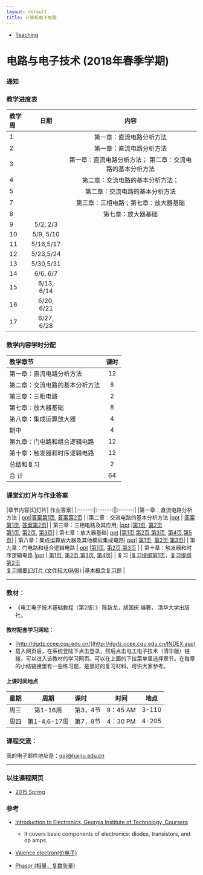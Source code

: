 ```yaml
---
layout: default
title: 计算机电子电路
---
```


<ul class="breadcrumb">
<li><a href="/teaching/">Teaching</a> <span class="divider"></span></li>
</ul>

# 电路与电子技术 (2018年春季学期)

### 通知

> 

### 教学进度表

|教学周| 日期 |  内容 |
|:------|:------:|:------:|
| 1 | | 第一章：直流电路分析方法 |
| 2 | | 第一章：直流电路分析方法 |
| 3 | | 第一章：直流电路分析方法； 第二章：交流电路的基本分析方法 |
| 4 | | 第二章：交流电路的基本分析方法； |
| 5 | | 第二章：交流电路的基本分析方法 |
| 7 | | 第三章：三相电路；第七章：放大器基础 |
| 8 | | 第七章：放大器基础 |
| 9 |5/2, 2/3 | |
| 10 |5/9, 5/10  | |
| 11 |5/16,5/17 | |
| 12 |5/23,5/24 | |
| 13 |5/30,5/31 | |
| 14 |6/6, 6/7 | |
| 15 |6/13, 6/14 | |
| 16 |6/20, 6/21 | |
| 17 |6/27, 6/28 | |



### 教学内容学时分配

|教学章节|课时|
|:------|:------:|
|第一章：直流电路分析方法	| 12|
|第二章：交流电路的基本分析方法	| 8| 
|第三章：三相电路        | 2 | 
| 第七章：放大器基础| 	8| 
| 第八章：集成运算放大器| 	4| 
| 期中|4|
| 第九章：门电路和组合逻辑电路 | 	12| 
| 第十章：触发器和时序逻辑电路	| 12| 
| 总结和复习	| 2| 
| 合    计	|  64| 


### 课堂幻灯片与作业答案

|章节内容|幻灯片| 作业答案|
|:------:|:------:||:------:|
|第一章：直流电路分析方法	| [ppt](第1章.ppt)|[答案第1页](HW1_sol_1.JPG), [答案第2页](HW1_sol_2.JPG) |
|第二章：交流电路的基本分析方法	|[ppt](第2章.ppt) | [答案第1页](HW2_sol_1.JPG), [答案第2页](HW2_sol_2.JPG)|
| 第三章：三相电路及其应用; |[ppt](第3章.ppt) |[第1页](ch3-hw-sol_1.JPG), [第2页](ch3-hw-sol_2.JPG)<br> [第1页](ch4-hw-sol_1.JPG), [第2页](ch4-hw-sol_2.JPG), [第3页](ch4-hw-sol_3.JPG)|
| 第七章：放大器基础| [ppt](第5章.ppt)	|[第1页](ch7-hw-sol_1.JPG),[第2页](ch7-hw-sol_2.JPG),[第3页](ch7-hw-sol_3.JPG), [第4页](ch7-hw-sol_4.JPG),[第5页](ch7-hw-sol_5.JPG)|
| 第八章：集成运算放大器及其他模拟集成电路| [ppt](第6章.ppt)| [第1页](ch8-hw-sol_1.JPG), [第2页](ch8-hw-sol_2.JPG),[第3页](ch8-hw-sol_3.JPG)|
| 第九章：门电路和组合逻辑电路 | [ppt](第7章.ppt) 	|[第1页](ch9-hw-sol_1.JPG), [第2页](ch9-hw-sol_2.JPG),[第3页](ch9-hw-sol_3.JPG) |
| 第十章：触发器和时序逻辑电路	|[ppt](第8章.ppt) | [第1页](ch10-hw-sol_1.JPG), [第2页](ch10-hw-sol_2.JPG),[第3页](ch10-hw-sol_3.JPG), [第4页](ch10-hw-sol_4.JPG)|
| 复习	|[复习提纲第1页](review-outline_1.JPG)，[复习提纲第2页](review-outline_2.JPG) <br> [复习摘要幻灯片 (文件较大6MB)](Review.ppt) |[基本概念复习题](review2.ppt) |

-------

### 教材：

* 《电工电子技术基础教程（第2版）》 陈新龙，胡国庆 编著， 清华大学出版社。

#### 教材配套学习网站：

* [http://dgdz.ccee.cqu.edu.cn/](http://dgdz.ccee.cqu.edu.cn/INDEX.asp)
* 载入网页后，在系统登陆下点击登录，然后点击电工电子技术（清华版）链接，可以进入该教材的学习网页。可以在上面的下拉菜单里选择章节。在每章的小结链接里有一些练习题，是很好的复习材料，可供大家参考。


#### 上课时间地点

| 星期   | 周期  | 课时|时间| 地点|
|:---------:|:-------:|:---------|:--------:|:--------:|
|周三 | 	第1-16周		 |第3，4节  | 9：45 AM  | 3-110   |
|周四 | 	第1-4,6-17周 |第7，8节  | 4：30 PM  | 4-205   |



### 课程交流：
我的电子邮件地址是：qqi@hainu.edu.cn

------

### 以往课程网页

* [2015 Spring](/teaching/archive/Electronics_2015Spring)

### 参考

* [Introduction to Electronics, Georgia Institute of Technology, Coursera](https://www.coursera.org/learn/electronics/home/info)
  * It covers basic components of electronics: diodes, transistors, and op amps.

* [Valence electron(价电子)](http://en.wikipedia.org/wiki/Valence_electron)
* [Phasor (相量，复数矢量)](http://en.wikipedia.org/wiki/Phasor)
